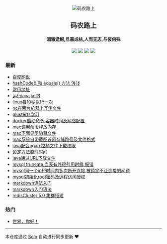 <p align="center"><img alt="码农路上" src=""></p><h2 align="center">
码农路上
</h2>

<h4 align="center">涸辙遗鲋,旦暮成枯,人而无志,与彼何殊</h4>
<p align="center"><a title="码农路上" target="_blank" href="https://github.com/289306290/solo-blog"><img src="https://img.shields.io/github/last-commit/289306290/solo-blog.svg?style=flat-square&color=FF9900"></a>
<a title="GitHub repo size in bytes" target="_blank" href="https://github.com/289306290/solo-blog"><img src="https://img.shields.io/github/repo-size/289306290/solo-blog.svg?style=flat-square"></a>
<a title="Solo Version" target="_blank" href="https://github.com/b3log/solo/releases"><img src="https://img.shields.io/badge/solo-3.6.2-f1e05a.svg?style=flat-square&color=blueviolet"></a>
<a title="Hits" target="_blank" href="https://github.com/b3log/hits"><img src="https://hits.b3log.org/289306290/solo-blog.svg"></a></p>

### 最新

* [百度网盘](http://wujingjian.club/articles/2019/06/22/1561217035931.html)
* [hashCode() 和 equals() 方法 浅谈](http://wujingjian.club/articles/2019/06/22/1561216202718.html)
* [常用地址](http://wujingjian.club/link)
* [运行java jar包](http://wujingjian.club/articles/2019/06/18/1560856533198.html)
* [linux每10秒执行一次](http://wujingjian.club/articles/2019/06/18/1560856511608.html)
* [nc在两台机器上互传文件](http://wujingjian.club/articles/2019/06/18/1560856490942.html)
* [glusterfs学习](http://wujingjian.club/articles/2019/06/18/1560856465310.html)
* [docker启动命令,容器时间及网络配置](http://wujingjian.club/articles/2019/06/18/1560856247279.html)
* [mac调用命令释放内存](http://wujingjian.club/articles/2019/06/18/1560856201882.html)
* [mac下面显示隐藏文件](http://wujingjian.club/articles/2019/06/18/1560856171858.html)
* [mac系统自带截图设置存储路径及文件格式](http://wujingjian.club/articles/2019/06/18/1560856148824.html)
* [java配合nginx控制文件下载权限](http://wujingjian.club/articles/2019/06/18/1560856027761.html)
* [设定方法超时时间](http://wujingjian.club/articles/2019/06/18/1560855973870.html)
* [java通过URL下载文件](http://wujingjian.club/articles/2019/06/18/1560855931989.html)
* [mysql truncate 当表有外键引用时候,报错](http://wujingjian.club/articles/2019/06/18/1560855827098.html)
* [mysql同一个ip短时间内多次断开连接,被锁定不让连接的问题](http://wujingjian.club/articles/2019/06/18/1560855772857.html)
* [mysql初始化root密码及远程访问授权](http://wujingjian.club/articles/2019/06/18/1560854711587.html)
* [markdown语法入门](http://wujingjian.club/articles/2019/06/18/1560853680431.html)
* [markdown入门语法](http://wujingjian.club/articles/2019/06/18/1560849897546.html)
* [redisCluster 5.0 集群搭建](http://wujingjian.club/articles/2019/06/18/1560849236797.html)

### 热门

* [世界，你好！](http://wujingjian.club/hello-solo)



---

本仓库通过 [Solo](https://github.com/b3log/solo) 自动进行同步更新 ❤️ 